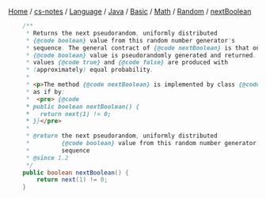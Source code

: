 [Home](https://mengxianbin.github.io) /
[cs-notes](https://mengxianbin.github.io/cs-notes/site) /
[Language](https://mengxianbin.github.io/cs-notes/site/Language) /
[Java](https://mengxianbin.github.io/cs-notes/site/Language/Java) /
[Basic](https://mengxianbin.github.io/cs-notes/site/Language/Java/Basic) /
[Math](https://mengxianbin.github.io/cs-notes/site/Language/Java/Basic/Math) /
[Random](https://mengxianbin.github.io/cs-notes/site/Language/Java/Basic/Math/Random) /
[nextBoolean](https://mengxianbin.github.io/cs-notes/site/Language/Java/Basic/Math/Random/nextBoolean)

```java
    /**
     * Returns the next pseudorandom, uniformly distributed
     * {@code boolean} value from this random number generator's
     * sequence. The general contract of {@code nextBoolean} is that one
     * {@code boolean} value is pseudorandomly generated and returned.  The
     * values {@code true} and {@code false} are produced with
     * (approximately) equal probability.
     *
     * <p>The method {@code nextBoolean} is implemented by class {@code Random}
     * as if by:
     *  <pre> {@code
     * public boolean nextBoolean() {
     *   return next(1) != 0;
     * }}</pre>
     *
     * @return the next pseudorandom, uniformly distributed
     *         {@code boolean} value from this random number generator's
     *         sequence
     * @since 1.2
     */
    public boolean nextBoolean() {
        return next(1) != 0;
    }
```
